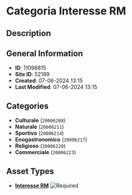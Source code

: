 # Categoria Interesse RM

## Description

## General Information
- **ID**: 11098815
- **Site ID**: 52189
- **Created**: 07-06-2024 13:15
- **Last Modified**: 07-06-2024 13:15

## Categories
- **Culturale** (`20006208`)
- **Naturale** (`20006211`)
- **Sportivo** (`20006214`)
- **Enogastronomico** (`20006217`)
- **Religioso** (`20006220`)
- **Commerciale** (`20006223`)
## Asset Types
- **[Interesse RM](../contentStructure/interesse-rm/README.md)** ![Required](https://img.shields.io/badge/*Required-red.svg)
